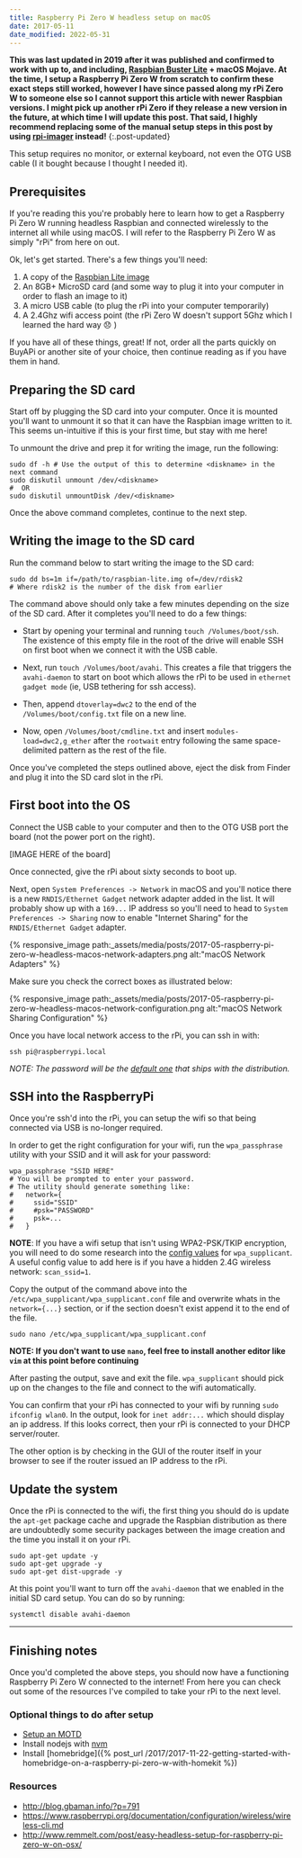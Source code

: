 ```yaml
---
title: Raspberry Pi Zero W headless setup on macOS
date: 2017-05-11
date_modified: 2022-05-31
---
```


**This was last updated in 2019 after it was published and confirmed to work with up to, and including, [Raspbian Buster Lite](https://downloads.raspberrypi.org/raspios_lite_arm64/images/raspios_lite_arm64-2021-05-28/2021-05-07-raspios-buster-arm64-lite.zip) + macOS Mojave. At the time, I setup a Raspberry Pi Zero W from scratch to confirm these exact steps still worked, however I have since passed along my rPi Zero W to someone else so I cannot support this article with newer Raspbian versions. I might pick up another rPi Zero if they release a new version in the future, at which time I will update this post. That said, I highly recommend replacing some of the manual setup steps in this post by using [rpi-imager](https://www.raspberrypi.com/software/) instead!**
{:.post-updated}

This setup requires no monitor, or external keyboard, not even the OTG USB cable (I it bought because I thought I needed it).

<!-- break -->

## Prerequisites

If you're reading this you're probably here to learn how to get a Raspberry Pi Zero W running headless Raspbian and connected wirelessly to the internet all while using macOS. I will refer to the Raspberry Pi Zero W as simply "rPi" from here on out.

Ok, let's get started. There's a few things you'll need:

1. A copy of the [Raspbian Lite image](https://www.raspberrypi.org/downloads/raspbian/)
1. An 8GB+ MicroSD card (and some way to plug it into your computer in order to flash an image to it)
1. A micro USB cable (to plug the rPi into your computer temporarily)
1. A 2.4Ghz wifi access point (the rPi Zero W doesn't support 5Ghz which I learned the hard way 😞 )

If you have all of these things, great! If not, order all the parts quickly on BuyAPi or another site of your choice, then continue reading as if you have them in hand.

## Preparing the SD card

Start off by plugging the SD card into your computer. Once it is mounted you'll want to unmount it so that it can have the Raspbian image written to it. This seems un-intuitive if this is your first time, but stay with me here!

To unmount the drive and prep it for writing the image, run the following:

```shell
sudo df -h # Use the output of this to determine <diskname> in the next command
sudo diskutil unmount /dev/<diskname>
#  OR
sudo diskutil unmountDisk /dev/<diskname>
```

Once the above command completes, continue to the next step.

## Writing the image to the SD card

Run the command below to start writing the image to the SD card:

```shell
sudo dd bs=1m if=/path/to/raspbian-lite.img of=/dev/rdisk2
# Where rdisk2 is the number of the disk from earlier
```

The command above should only take a few minutes depending on the size of the SD card. After it completes you'll need to do a few things:

- Start by opening your terminal and running `touch /Volumes/boot/ssh`. The existence of this empty file in the root of the drive will enable SSH on first boot when we connect it with the USB cable.

- Next, run `touch /Volumes/boot/avahi`. This creates a file that triggers the `avahi-daemon` to start on boot which allows the rPi to be used in `ethernet gadget mode` (ie, USB tethering for ssh access).

- Then, append `dtoverlay=dwc2` to the end of the `/Volumes/boot/config.txt` file on a new line.

- Now, open `/Volumes/boot/cmdline.txt` and insert `modules-load=dwc2,g_ether` after the `rootwait` entry following the same space-delimited pattern as the rest of the file.

Once you've completed the steps outlined above, eject the disk from Finder and plug it into the SD card slot in the rPi.

## First boot into the OS

Connect the USB cable to your computer and then to the OTG USB port the board (not the power port on the right).

[IMAGE HERE of the board]

Once connected, give the rPi about sixty seconds to boot up.

Next, open `System Preferences -> Network` in macOS and you'll notice there is a new `RNDIS/Ethernet Gadget` network adapter added in the list. It will probably show up with a `169...` IP address so you'll need to head to `System Preferences -> Sharing` now to enable "Internet Sharing" for the `RNDIS/Ethernet Gadget` adapter.

{% responsive_image path:_assets/media/posts/2017-05-raspberry-pi-zero-w-headless-macos-network-adapters.png alt:"macOS Network Adapters" %}

Make sure you check the correct boxes as illustrated below:

{% responsive_image path:_assets/media/posts/2017-05-raspberry-pi-zero-w-headless-macos-network-configuration.png alt:"macOS Network Sharing Configuration" %}

Once you have local network access to the rPi, you can ssh in with:

```shell
ssh pi@raspberrypi.local
```

_NOTE: The password will be the [default one](https://www.raspberrypi.org/documentation/linux/usage/users.md) that ships with the distribution._

## SSH into the RaspberryPi

Once you're ssh'd into the rPi, you can setup the wifi so that being connected via USB is no-longer required.

In order to get the right configuration for your wifi, run the `wpa_passphrase` utility with your SSID and it will ask for your password:

```shell
wpa_passphrase "SSID HERE"
# You will be prompted to enter your password.
# The utility should generate something like:
#   network={
#     ssid="SSID"
#     #psk="PASSWORD"
#     psk=...
#   }
```

**NOTE**: If you have a wifi setup that isn't using WPA2-PSK/TKIP encryption, you will need to do some research into the [config values](https://linux.die.net/man/5/wpa_supplicant.conf) for `wpa_supplicant`. A useful config value to add here is if you have a hidden 2.4G wireless network: `scan_ssid=1`.

Copy the output of the command above into the `/etc/wpa_supplicant/wpa_supplicant.conf` file and overwrite whats in the `network={...}` section, or if the section doesn't exist append it to the end of the file.

```shell
sudo nano /etc/wpa_supplicant/wpa_supplicant.conf
```

**NOTE: If you don't want to use `nano`, feel free to install another editor like `vim` at this point before continuing**

After pasting the output, save and exit the file. `wpa_supplicant` should pick up on the changes to the file and connect to the wifi automatically.

You can confirm that your rPi has connected to your wifi by running `sudo ifconfig wlan0`. In the output, look for `inet addr:...` which should display an ip address. If this looks correct, then your rPi is connected to your DHCP server/router.

The other option is by checking in the GUI of the router itself in your browser to see if the router issued an IP address to the rPi.

## Update the system

Once the rPi is connected to the wifi, the first thing you should do is update the `apt-get` package cache and upgrade the Raspbian distribution as there are undoubtedly some security packages between the image creation and the time you install it on your rPi.

```shell
sudo apt-get update -y
sudo apt-get upgrade -y
sudo apt-get dist-upgrade -y
```

At this point you'll want to turn off the `avahi-daemon` that we enabled in the initial SD card setup. You can do so by running:

```shell
systemctl disable avahi-daemon
```

---

## Finishing notes

Once you'd completed the above steps, you should now have a functioning Raspberry Pi Zero W connected to the internet! From here you can check out some of the resources I've compiled to take your rPi to the next level.

### Optional things to do after setup

- [Setup an MOTD](https://github.com/gagle/raspberrypi-motd)
- Install nodejs with [nvm](https://github.com/creationix/nvm)
- Install [homebridge]({% post_url /2017/2017-11-22-getting-started-with-homebridge-on-a-raspberry-pi-zero-w-with-homekit %})

### Resources

- <http://blog.gbaman.info/?p=791>
- <https://www.raspberrypi.org/documentation/configuration/wireless/wireless-cli.md>
- <http://www.remmelt.com/post/easy-headless-setup-for-raspberry-pi-zero-w-on-osx/>
